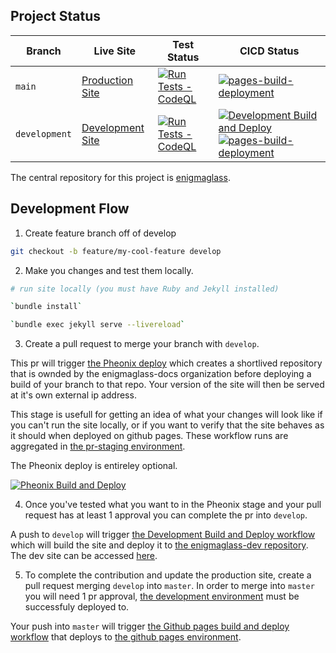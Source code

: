 ## Project Status
| Branch | Live Site | Test Status | CICD Status |
| - | - | - | - |
| `main` | [Production Site](https://enigmaglass-docs.github.io/enigmaglass/) | [![Run Tests - CodeQL](https://github.com/enigmaglass-docs/enigmaglass/actions/workflows/codeql.yml/badge.svg?branch=main)](https://github.com/enigmaglass-docs/enigmaglass/actions/workflows/codeql.yml) | [![pages-build-deployment](https://github.com/enigmaglass-docs/enigmaglass/actions/workflows/pages/pages-build-deployment/badge.svg?branch=main)](https://github.com/enigmaglass-docs/enigmaglass/actions/workflows/pages/pages-build-deployment) |
| `development` | [Development Site](https://enigmaglass-docs.github.io/enigmaglass-dev/) | [![Run Tests - CodeQL](https://github.com/enigmaglass-docs/enigmaglass/actions/workflows/codeql.yml/badge.svg?branch=development)](https://github.com/enigmaglass-docs/enigmaglass/actions/workflows/codeql.yml) | [![Development Build and Deploy](https://github.com/enigmaglass-docs/enigmaglass/actions/workflows/deploy-dev.yml/badge.svg?branch=development)](https://github.com/enigmaglass-docs/enigmaglass/actions/workflows/deploy-dev.yml) [![pages-build-deployment](https://github.com/enigmaglass-docs/enigmaglass-dev/actions/workflows/pages/pages-build-deployment/badge.svg?branch=main)](https://github.com/enigmaglass-docs/enigmaglass-dev/actions/workflows/pages/pages-build-deployment)|

The central repository for this project is [enigmaglass](https://github.com/enigmaglass-docs).

## Development Flow
1. Create feature branch off of develop

```bash
git checkout -b feature/my-cool-feature develop
```

2. Make you changes and test them locally.

```bash
# run site locally (you must have Ruby and Jekyll installed)

`bundle install`

`bundle exec jekyll serve --livereload`
```

3. Create a pull request to merge your branch with `develop`.

This pr will trigger [the Pheonix deploy](https://github.com/enigmaglass-docs/enigmaglass/actions/workflows/deploy-pr.yml) which creates a shortlived repository that is ownded by the enigmaglass-docs organization before deploying a build of your branch to that repo. Your version of the site will then be served at it's own external ip address.

This stage is usefull for getting an idea of what your changes will look like if you can't run the site locally, or if you want to verify that the site behaves as it should when deployed on github pages. These workflow runs are aggregated in [the pr-staging environment](https://github.com/enigmaglass-docs/enigmaglass/deployments/activity_log?environment=pr-staging).

The Pheonix deploy is entireley optional.

[![Pheonix Build and Deploy](https://github.com/enigmaglass-docs/enigmaglass/actions/workflows/deploy-pr.yml/badge.svg)](https://github.com/enigmaglass-docs/enigmaglass/actions/workflows/deploy-pr.yml)

4. Once you've tested what you want to in the Pheonix stage and your pull request has at least 1 approval you can complete the pr into `develop`.

A push to `develop` will trigger [the Development Build and Deploy workflow](https://github.com/enigmaglass-docs/enigmaglass/actions/workflows/deploy-dev.yml) which will build the site and deploy it to [the enigmaglass-dev repository](https://github.com/enigmaglass-docs/enigmaglass-dev). The dev site can be accessed [here](https://enigmaglass-docs.github.io/enigmaglass-dev/).

5. To complete the contribution and update the production site, create a pull request merging `develop` into `master`. In order to merge into `master` you will need 1 pr approval, [the development environment](https://github.com/enigmaglass-docs/enigmaglass/deployments/activity_log?environment=development) must be successfuly deployed to.

Your push into `master` will trigger [the Github pages build and deploy workflow](https://github.com/enigmaglass-docs/enigmaglass/actions/workflows/pages/pages-build-deployment) that deploys to [the github pages environment](https://github.com/enigmaglass-docs/enigmaglass/deployments/activity_log?environment=github-pages).
